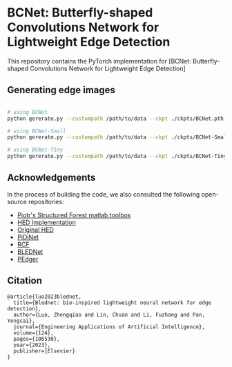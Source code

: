 # BCNet: Butterfly-shaped Convolutions Network for Lightweight Edge Detection

This repository contains the PyTorch implementation for [BCNet: Butterfly-shaped Convolutions Network for Lightweight Edge Detection]




## Generating edge images
```bash

# using BCNet
python gererate.py --custompath /path/to/data --ckpt ./ckpts/BCNet.pth --basic_c 56 --save_path ./results # --invert # generate inverse edge map

# using BCNet-Small
python gererate.py --custompath /path/to/data --ckpt ./ckpts/BCNet-Small.pth --basic_c 40 --save_path ./results # --invert # generate inverse edge map

# using BCNet-Tiny
python gererate.py --custompath /path/to/data --ckpt ./ckpts/BCNet-Tiny.pth --basic_c 16 --save_path ./results # --invert # generate inverse edge map

```

## Acknowledgements
In the process of building the code, we also consulted the following open-source repositories:<br>
- [Piotr's Structured Forest matlab toolbox](https://github.com/pdollar/edges)
- [HED Implementation](https://github.com/xwjabc/hed)
- [Original HED](https://github.com/s9xie/hed)
- [PiDiNet](https://github.com/hellozhuo/pidinet)<br>
- [RCF](https://github.com/yun-liu/rcf)<br>
- [BLEDNet](https://github.com/StarkLuo/BLEDNet)<br>
- [PEdger](https://github.com/ForawardStar/PEdger)<br>



## Citation
~~~
@article{luo2023blednet,
  title={Blednet: bio-inspired lightweight neural network for edge detection},
  author={Luo, Zhengqiao and Lin, Chuan and Li, Fuzhang and Pan, Yongcai},
  journal={Engineering Applications of Artificial Intelligence},
  volume={124},
  pages={106530},
  year={2023},
  publisher={Elsevier}
}
~~~